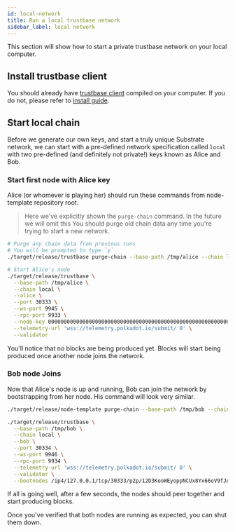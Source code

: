 ```yaml
---
id: local-network
title: Run a local trustbase network
sidebar_label: local network
---
```


This section will show how to start a private trustbase network on your local
computer.

## Install trustbase client

You should already have
[trustbase client](https://github.com/TrustBase/trustbase)
compiled on your computer.
If you do not, please refer to [install guide](install.md).

## Start local chain

Before we generate our own keys, and start a truly unique Substrate network, we can
start with a pre-defined network specification called `local` with two
pre-defined (and definitely not private!) keys known as Alice and Bob.

### Start first node with Alice key

Alice (or whomever is playing her) should run these commands from node-template repository root.

> Here we've explicitly shown the `purge-chain` command. In the future we will omit this You should
> purge old chain data any time you're trying to start a new network.

```bash
# Purge any chain data from previous runs
# You will be prompted to type `y`
./target/release/trustbase purge-chain --base-path /tmp/alice --chain local
```

```bash
# Start Alice's node
./target/release/trustbase \
  --base-path /tmp/alice \
  --chain local \
  --alice \
  --port 30333 \
  --ws-port 9945 \
  --rpc-port 9933 \
  --node-key 0000000000000000000000000000000000000000000000000000000000000001 \
  --telemetry-url 'wss://telemetry.polkadot.io/submit/ 0' \
  --validator
```

You'll notice that no blocks are being produced yet. Blocks will start being produced once another
node joins the network.

### Bob node Joins

Now that Alice's node is up and running, Bob can join the network by bootstrapping from her node.
His command will look very similar.

```bash
./target/release/node-template purge-chain --base-path /tmp/bob --chain local
```

```bash
./target/release/trustbase \
  --base-path /tmp/bob \
  --chain local \
  --bob \
  --port 30334 \
  --ws-port 9946 \
  --rpc-port 9934 \
  --telemetry-url 'wss://telemetry.polkadot.io/submit/ 0' \
  --validator \
  --bootnodes /ip4/127.0.0.1/tcp/30333/p2p/12D3KooWEyoppNCUx8Yx66oV9fJnriXwCcXwDDUA2kj6vnc6iDEp
```

If all is going well, after a few seconds, the nodes should peer together and start producing
blocks.

Once you've verified that both nodes are running as expected, you can shut them down.


